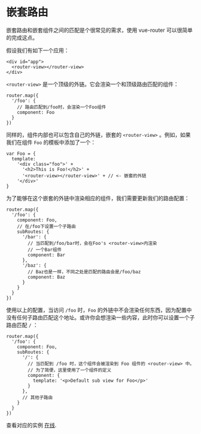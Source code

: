 # 嵌套路由

嵌套路由和嵌套组件之间的匹配是个很常见的需求，使用 vue-router 可以很简单的完成这点。

假设我们有如下一个应用：

```
<div id="app">
  <router-view></router-view>
</div>
```

`<router-view>` 是一个顶级的外链。它会渲染一个和顶级路由匹配的组件：

```
router.map({
  '/foo': {
    // 路由匹配到/foo时，会渲染一个Foo组件
    component: Foo
  }
})
```

同样的，组件内部也可以包含自己的外链，嵌套的 `<router-view>` 。例如，如果我们在组件 `Foo` 的模板中添加了一个：

```
var Foo = {
  template:
    '<div class="foo">' +
      '<h2>This is Foo!</h2>' +
      '<router-view></router-view>' + // <- 嵌套的外链
    '</div>'
}
```

为了能够在这个嵌套的外链中渲染相应的组件，我们需要更新我们的路由配置：

```
router.map({
  '/foo': {
    component: Foo,
    // 在/foo下设置一个子路由
    subRoutes: {
      '/bar': {
        // 当匹配到/foo/bar时，会在Foo's <router-view>内渲染
        // 一个Bar组件
        component: Bar
      },
      '/baz': {
        // Baz也是一样，不同之处是匹配的路由会是/foo/baz
        component: Baz
      }
    }
  }
})
```

使用以上的配置，当访问 `/foo` 时，`Foo` 的外链中不会渲染任何东西，因为配置中没有任何子路由匹配这个地址。或许你会想渲染一些内容，此时你可以设置一个子路由匹配 `/` ：

```
router.map({
  '/foo': {
    component: Foo,
    subRoutes: {
      '/': {
        // 当匹配到 /foo 时，这个组件会被渲染到 Foo 组件的 <router-view> 中。
        // 为了简便，这里使用了一个组件的定义
        component: {
          template: '<p>Default sub view for Foo</p>'
        }
      },
      // 其他子路由
    }
  }
})
```

查看对应的实例 [在线](http://jsfiddle.net/yyx990803/naeg67da/).